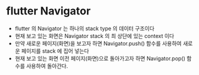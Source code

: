 # flutter Navigator

- flutter 의 Navigator 는 하나의 stack type 의 데이터 구조이다
- 현재 보고 있는 화면은 Navigator stack 의 최 상단에 있는 context 이다
- 만약 새로운 페이지(화면)을 보고자 하면 Navigator.push() 함수를 사용하여 새로운 페이지를 stack 에 집어 넣는다
- 현재 보고 있는 화면 이전 페이지(화면)으로 돌아가고자 하면 Navigator.pop() 함수를 사용하여 돌아간다.
